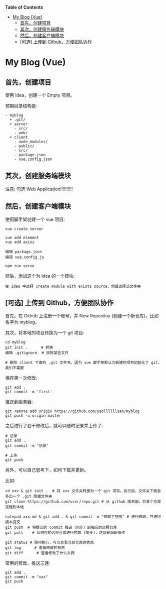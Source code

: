 
<!-- markdown-toc start - Don't edit this section. Run M-x markdown-toc-refresh-toc -->
**Table of Contents**

- [My Blog (Vue)](#my-blog-vue)
    - [首先，创建项目](#首先创建项目)
    - [其次，创建服务端模块](#其次创建服务端模块)
    - [然后，创建客户端模块](#然后创建客户端模块)
    - [[可选] 上传到 Github，方便团队协作](#可选-上传到-github方便团队协作)

<!-- markdown-toc end -->

# My Blog (Vue)
## 首先，创建项目

使用 Idea，创建一个 Empty 项目。

预期目录结构是:
```
- myblog
  + .git/
  + server
    - src/
    - web/
  + client
    - node_modules/
    - public/
    - src/
    - package.json
    - vue.config.json
```

## 其次，创建服务端模块

注意: 勾选 Web Application!!!!!!!!!!

## 然后，创建客户端模块

使用脚手架创建一个 vue 项目:
```shell script
vue create server

vue add element
vue add axios

编辑 package.json
编辑 vue.config.js

npm run serve
```

然后，添加这个为 idea 的一个模块:
```
在 idea 中选择 create module with exists source，然后选择该文件夹
```

## [可选] 上传到 Github，方便团队协作

首先，在 Github 上注册一个账号，并 New Repositoy (创建一个新仓库)，比如名字为 myblog。

其次，将本地的项目转换为一个 git 项目:
```shell script
cd myblog
git init .      # 转换
编辑 .gitignore  # 排除某些文件

# 删除 client 下面的 .git 文件夹。因为 vue 脚手架默认为新建的项目初始化了 git，我们不需要
```

保存第一次修改:
```shell script
git add .
git commit -m 'first'
```

推送到服务器:
```shell script
git remote add origin https://github.com/yaollllllsan/myblog
git push -u origin master
```

之后进行了若干修改后，就可以随时记录并上传了:
```shell script
# 记录
git add .
git commit -m "记录"

# 上传
git push
```

另外，可以自己思考下，如何下载并更新。

比如:
```shell script
cd xxx & git init .  # 将 xxx 文件夹转换为一个 git 项目。执行后，文件夹下面会多出一个 .git 隐藏文件夹
git clone https://github.com/user/repo.git # 从 github 服务器，将某个仓库克隆到本地

notepad xxx.md & git add . & git commit -m "修改了些啥" # 进行修改，并进行版本提交
git push  # 将提交的 commit 推送（同步）到相应的远程仓库
git pull    # 从相应的远程仓库进行拉取 (同步)，这就是跟新操作

git status # 随时执行，可以查看当前仓库的状态
git log      # 查看修改的日志
git diff      # 查看修改了什么东西
```

常用的修改、推送三连:
```shell script
git add .
git commit -m "xxx"
git push
```
